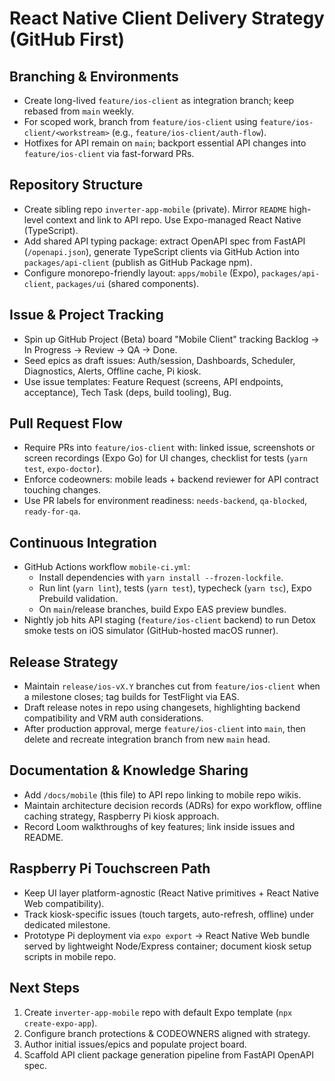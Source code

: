 # React Native Client Delivery Strategy (GitHub First)

## Branching & Environments
- Create long-lived `feature/ios-client` as integration branch; keep rebased from `main` weekly.
- For scoped work, branch from `feature/ios-client` using `feature/ios-client/<workstream>` (e.g., `feature/ios-client/auth-flow`).
- Hotfixes for API remain on `main`; backport essential API changes into `feature/ios-client` via fast-forward PRs.

## Repository Structure
- Create sibling repo `inverter-app-mobile` (private). Mirror `README` high-level context and link to API repo. Use Expo-managed React Native (TypeScript).
- Add shared API typing package: extract OpenAPI spec from FastAPI (`/openapi.json`), generate TypeScript clients via GitHub Action into `packages/api-client` (publish as GitHub Package npm).
- Configure monorepo-friendly layout: `apps/mobile` (Expo), `packages/api-client`, `packages/ui` (shared components).

## Issue & Project Tracking
- Spin up GitHub Project (Beta) board "Mobile Client" tracking Backlog → In Progress → Review → QA → Done.
- Seed epics as draft issues: Auth/session, Dashboards, Scheduler, Diagnostics, Alerts, Offline cache, Pi kiosk.
- Use issue templates: Feature Request (screens, API endpoints, acceptance), Tech Task (deps, build tooling), Bug.

## Pull Request Flow
- Require PRs into `feature/ios-client` with: linked issue, screenshots or screen recordings (Expo Go) for UI changes, checklist for tests (`yarn test`, `expo-doctor`).
- Enforce codeowners: mobile leads + backend reviewer for API contract touching changes.
- Use PR labels for environment readiness: `needs-backend`, `qa-blocked`, `ready-for-qa`.

## Continuous Integration
- GitHub Actions workflow `mobile-ci.yml`:
  - Install dependencies with `yarn install --frozen-lockfile`.
  - Run lint (`yarn lint`), tests (`yarn test`), typecheck (`yarn tsc`), Expo Prebuild validation.
  - On `main`/release branches, build Expo EAS preview bundles.
- Nightly job hits API staging (`feature/ios-client` backend) to run Detox smoke tests on iOS simulator (GitHub-hosted macOS runner).

## Release Strategy
- Maintain `release/ios-vX.Y` branches cut from `feature/ios-client` when a milestone closes; tag builds for TestFlight via EAS.
- Draft release notes in repo using changesets, highlighting backend compatibility and VRM auth considerations.
- After production approval, merge `feature/ios-client` into `main`, then delete and recreate integration branch from new `main` head.

## Documentation & Knowledge Sharing
- Add `/docs/mobile` (this file) to API repo linking to mobile repo wikis.
- Maintain architecture decision records (ADRs) for expo workflow, offline caching strategy, Raspberry Pi kiosk approach.
- Record Loom walkthroughs of key features; link inside issues and README.

## Raspberry Pi Touchscreen Path
- Keep UI layer platform-agnostic (React Native primitives + React Native Web compatibility).
- Track kiosk-specific issues (touch targets, auto-refresh, offline) under dedicated milestone.
- Prototype Pi deployment via `expo export` → React Native Web bundle served by lightweight Node/Express container; document kiosk setup scripts in mobile repo.

## Next Steps
1. Create `inverter-app-mobile` repo with default Expo template (`npx create-expo-app`).
2. Configure branch protections & CODEOWNERS aligned with strategy.
3. Author initial issues/epics and populate project board.
4. Scaffold API client package generation pipeline from FastAPI OpenAPI spec.
